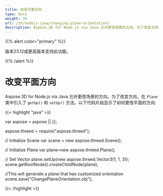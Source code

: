 ```yaml
---
title: 改变平面方向
type: docs
weight: 70
url: /zh/nodejs-java/changing-plane-orientation/
description: Aspose.3D for Node.js via Java 允许更改场景的方向。为了改变方向，在Plane类中引入了getUp() 和setUp() 方法。
---
```

{{% alert color="primary" %}} 

版本23.12或更高版本支持此功能。

{{% /alert %}} 

#  **改变平面方向**
Aspose.3D for Node.js via Java 允许更改场景的方向。为了改变方向，在 `Plane` 类中引入了 `getUp()` 和 `setUp()` 方法。以下代码片段显示了如何更改平面的方向:

{{< highlight "java" >}}

var aspose = aspose || {};

aspose.threed = require("aspose.threed");

// Initialize Scene
var scene = new aspose.threed.Scene();

// Initialize Plane
var plane=new aspose.threed.Plane();

// Set Vector
plane.setUp(new aspose.threed.Vector3(1, 1, 3));
scene.getRootNode().createChildNode(plane);

//This will generate a plane that has customized orientation
scene.save("ChangePlaneOrientation.obj");

{{< /highlight >}}
